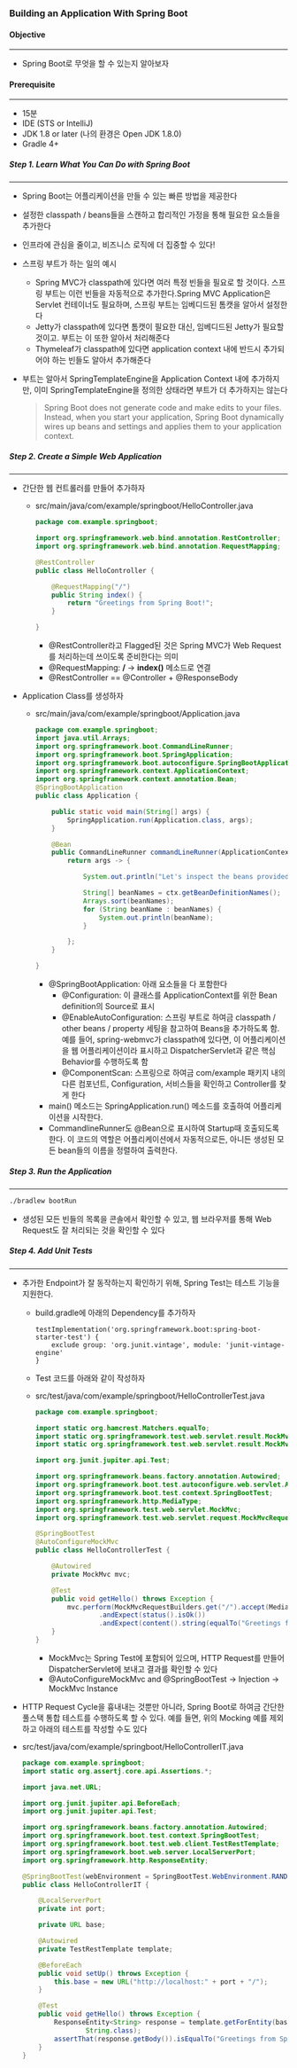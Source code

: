 ### Building an Application With Spring Boot

#### Objective

---

- Spring Boot로 무엇을 할 수 있는지 알아보자

#### Prerequisite

---

- 15분
- IDE (STS or IntelliJ)
- JDK 1.8 or later (나의 환경은 Open JDK 1.8.0)
- Gradle 4+

##### Step 1. Learn What You Can Do with Spring Boot

---

- Spring Boot는 어플리케이션을 만들 수 있는 빠른 방법을 제공한다
- 설정한 classpath / beans들을 스캔하고 합리적인 가정을 통해 필요한 요소들을 추가한다
- 인프라에 관심을 줄이고, 비즈니스 로직에 더 집중할 수 있다!

- 스프링 부트가 하는 일의 예시

  - Spring MVC가 classpath에 있다면 여러 특정 빈들을 필요로 할 것이다. 스프링 부트는 이런 빈들을 자동적으로 추가한다.Spring MVC Application은 Servlet 컨테이너도 필요하며, 스프링 부트는 임베디드된 톰캣을 알아서 설정한다
  - Jetty가 classpath에 있다면 톰캣이 필요한 대신, 임베디드된 Jetty가 필요할 것이고. 부트는 이 또한 알아서 처리해준다
  - Thymeleaf가 classpath에 있다면 application context 내에 반드시 추가되어야 하는 빈들도 알아서 추가해준다

- 부트는 알아서 SpringTemplateEngine을 Application Context 내에 추가하지만, 이미 SpringTemplateEngine을 정의한 상태라면 부트가 더 추가하지는 않는다

  > Spring Boot does not generate code and make edits to your files. Instead, when you start your application, Spring Boot dynamically wires up beans and settings and applies them to your application context.

##### Step 2. Create a Simple Web Application

---

- 간단한 웹 컨트롤러를 만들어 추가하자

  - src/main/java/com/example/springboot/HelloController.java

    ```java
    package com.example.springboot;

    import org.springframework.web.bind.annotation.RestController;
    import org.springframework.web.bind.annotation.RequestMapping;

    @RestController
    public class HelloController {

        @RequestMapping("/")
        public String index() {
            return "Greetings from Spring Boot!";
        }

    }
    ```

    - @RestController라고 Flagged된 것은 Spring MVC가 Web Request를 처리하는데 쓰이도록 준비한다는 의미
    - @RequestMapping: **/** -> **index()** 메소드로 연결
    - @RestController == @Controller + @ResponseBody

- Application Class를 생성하자

  - src/main/java/com/example/springboot/Application.java

    ```java
    package com.example.springboot;
    import java.util.Arrays;
    import org.springframework.boot.CommandLineRunner;
    import org.springframework.boot.SpringApplication;
    import org.springframework.boot.autoconfigure.SpringBootApplication;
    import org.springframework.context.ApplicationContext;
    import org.springframework.context.annotation.Bean;
    @SpringBootApplication
    public class Application {

        public static void main(String[] args) {
            SpringApplication.run(Application.class, args);
        }

        @Bean
        public CommandLineRunner commandLineRunner(ApplicationContext ctx) {
            return args -> {

                System.out.println("Let's inspect the beans provided by Spring Boot:");

                String[] beanNames = ctx.getBeanDefinitionNames();
                Arrays.sort(beanNames);
                for (String beanName : beanNames) {
                    System.out.println(beanName);
                }

            };
        }

    }
    ```

    - @SpringBootApplication: 아래 요소들을 다 포함한다
      - @Configuration: 이 클래스를 ApplicationContext를 위한 Bean definition의 Source로 표시
      - @EnableAutoConfiguration: 스프링 부트로 하여금 classpath / other beans / property 세팅을 참고하여 Beans을 추가하도록 함. 예를 들어, spring-webmvc가 classpath에 있다면, 이 어플리케이션을 웹 어플리케이션이라 표시하고 DispatcherServlet과 같은 핵심 Behavior를 수행하도록 함
      - @ComponentScan: 스프링으로 하여금 com/example 패키지 내의 다른 컴포넌트, Configuration, 서비스들을 확인하고 Controller를 찾게 한다
    - main() 메소드는 SpringApplication.run() 메소드를 호출하여 어플리케이션을 시작한다.
    - CommandlineRunner도 @Bean으로 표시하여 Startup때 호출되도록 한다. 이 코드의 역할은 어플리케이션에서 자동적으로든, 아니든 생성된 모든 bean들의 이름을 정렬하여 출력한다.

##### Step 3. Run the Application

---

```bash
./bradlew bootRun
```

- 생성된 모든 빈들의 목록을 콘솔에서 확인할 수 있고, 웹 브라우저를 통해 Web Request도 잘 처리되는 것을 확인할 수 있다

##### Step 4. Add Unit Tests

---

- 추가한 Endpoint가 잘 동작하는지 확인하기 위해, Spring Test는 테스트 기능을 지원한다.

  - build.gradle에 아래의 Dependency를 추가하자

    ```
    testImplementation('org.springframework.boot:spring-boot-starter-test') {
    	exclude group: 'org.junit.vintage', module: 'junit-vintage-engine'
    }

    ```

  - Test 코드를 아래와 같이 작성하자
  - src/test/java/com/example/springboot/HelloControllerTest.java

    ```java
    package com.example.springboot;

    import static org.hamcrest.Matchers.equalTo;
    import static org.springframework.test.web.servlet.result.MockMvcResultMatchers.content;
    import static org.springframework.test.web.servlet.result.MockMvcResultMatchers.status;

    import org.junit.jupiter.api.Test;

    import org.springframework.beans.factory.annotation.Autowired;
    import org.springframework.boot.test.autoconfigure.web.servlet.AutoConfigureMockMvc;
    import org.springframework.boot.test.context.SpringBootTest;
    import org.springframework.http.MediaType;
    import org.springframework.test.web.servlet.MockMvc;
    import org.springframework.test.web.servlet.request.MockMvcRequestBuilders;

    @SpringBootTest
    @AutoConfigureMockMvc
    public class HelloControllerTest {

        @Autowired
        private MockMvc mvc;

        @Test
        public void getHello() throws Exception {
            mvc.perform(MockMvcRequestBuilders.get("/").accept(MediaType.APPLICATION_JSON))
                    .andExpect(status().isOk())
                    .andExpect(content().string(equalTo("Greetings from Spring Boot!")));
        }
    }
    ```

    - MockMvc는 Spring Test에 포함되어 있으며, HTTP Request를 만들어 DispatcherServlet에 보내고 결과를 확인할 수 있다
    - @AutoConfigureMockMvc and @SpringBootTest -> Injection -> MockMvc Instance

- HTTP Request Cycle을 흉내내는 것뿐만 아니라, Spring Boot로 하여금 간단한 풀스택 통합 테스트를 수행하도록 할 수 있다. 예를 들면, 위의 Mocking 예를 제외하고 아래의 테스트를 작성할 수도 있다
- src/test/java/com/example/springboot/HelloControllerIT.java

  ```java
  package com.example.springboot;
  import static org.assertj.core.api.Assertions.*;

  import java.net.URL;

  import org.junit.jupiter.api.BeforeEach;
  import org.junit.jupiter.api.Test;

  import org.springframework.beans.factory.annotation.Autowired;
  import org.springframework.boot.test.context.SpringBootTest;
  import org.springframework.boot.test.web.client.TestRestTemplate;
  import org.springframework.boot.web.server.LocalServerPort;
  import org.springframework.http.ResponseEntity;

  @SpringBootTest(webEnvironment = SpringBootTest.WebEnvironment.RANDOM_PORT)
  public class HelloControllerIT {

      @LocalServerPort
      private int port;

      private URL base;

      @Autowired
      private TestRestTemplate template;

      @BeforeEach
      public void setUp() throws Exception {
          this.base = new URL("http://localhost:" + port + "/");
      }

      @Test
      public void getHello() throws Exception {
          ResponseEntity<String> response = template.getForEntity(base.toString(),
                  String.class);
          assertThat(response.getBody()).isEqualTo("Greetings from Spring Boot!");
      }
  }
  ```
